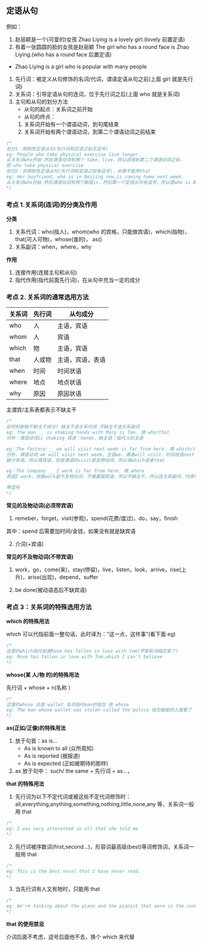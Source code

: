 ## 定语从句

例如：

1. 赵丽颖是一个(可爱的)女孩 Zhao Liying is a lovely girl.(lovely 前置定语)
2. 有着一张圆圆的脸的女孩是赵丽颖 The girl who has a round face is Zhao Liying.(who has a round face 后置定语)

- Zhao Liying is a girl who is popular with many people

1. 先行词：被定义从句修饰的名词/代词，谓语定语从句之前(上面 girl 就是先行词)
2. 关系词：引导定语从句的连词，位于先行词之后(上面 who 就是关系词)
3. 主句和从句的划分方法
   - 从句的起点：关系词之前开始
   - 从句的终点：
   1. 关系词开始有一个谓语动词，到句尾结束
   2. 关系词开始有两个谓语动词，到第二个谓语动词之前结束

```js
/*
划分1：限制性定语从句(先行词和定语之前无逗号)
eg: People who take physical exercise live longer. 
从关系词who开始 然后谓语动词有两个 take，live，所以选择到第二个谓语动词之前，
即 who take physical exercise 
划分2：非限制性定语从句(先行词和定语之前有逗号)，非限不能用that
eg: Her boyfriend, who is in Beijing now,is coming home next week.
从关系词who开始 然后谓语动词有两个都是is，然后第一个定语从句有逗号，所以是who is Beijing now
*/
```

### 考点 1.关系词(连词)的分类及作用

**分类**

1. 关系代词：who(指人)，whom(who 的宾格，只能做宾语)，which(指物)，that(可人可物)，whose(谁的)， as()
2. 关系副词：when，where，why

**作用**

1. 连接作用(连接主句和从句)
2. 指代作用(指代前面先行词)，在从句中充当一定的成分

### 考点 2. 关系词的通常选用方法

| 关系词 | 先行词 | 从句成分         |
| ------ | ------ | ---------------- |
| who    | 人     | 主语，宾语       |
| whom   | 人     | 宾语             |
| which  | 物     | 主语，宾语       |
| that   | 人或物 | 主语，宾语，表语 |
| when   | 时间   | 时间状语         |
| where  | 地点   | 地点状语         |
| why    | 原因   | 原因状语         |

主谓宾/主系表都表示不缺主干

```js
/*
如何判断缺不缺主干成分? 缺主干选关系代词 不缺主干选关系副词
eg: the man __ is shaking hands with Mary is Tom. 填 who/that
分析：谓语动词is shaking 宾语：hands，缺主语：指代人的主语 

eg：The factory __ we will visit next week is far from here. 填 which/that
分析，谓语动词 we will visit next week，主语we，谓语will visit，时间状语next week，
缺少宾语，所以填宾语，但是谓语的visit是及物动词，所以填which或者that

eg：The company __ I work is far from here. 填 where
宾语I work，但是work是不及物动词，不需要跟宾语，所以不缺主干，所以选关系副词，代表地点。选where

带逗号
*/
```

**常见的及物动词(必须带宾语)**

1. remeber，forget，visit(参观)，spend(花费/度过)，do，say，finish

其中：spend 后需要加时间/金钱，如果没有就是缺宾语

2. 介词(+宾语)

**常见的不及物动词(不带宾语)**

1. work，go，come(来)，stay(停留)，live，listen，look，arrive，rise(上升)，arise(出现)，depend，suffer

2. be done(被动语态后不缺宾语)

### 考点 3：关系词的特殊选用方法

**which 的特殊用法**

which 可以代指前面一整句话，此时译为：“这一点，这件事”(看下面 eg)

```js
/*
这里的which指代前面Rose has fallen in love with tom(罗斯和汤姆恋爱了)
eg: Rose has fallen in love with Tom,which I can't believe
*/
```

**whose(某 人/物 的)的特殊用法**

先行词 + whose + n(名称 )

```js
/*
这里的whose 后是 wallet 名词指代man的钱包 用 whose
eg: The man whose wallet was stolen called the police 钱包被偷的人报警了
*/
```

**as(正如/正像)的特殊用法**

1. 放于句首：as is...
   - As is known to all (众所周知)
   - As is reported (据报道)
   - As is expected (正如被期待的那样)
2. as 放于句中： such/ the same + 先行词 + as...，

**that 的特殊用法**

1. 先行词为以下不定代词或被这些不定代词修饰时：all,everything,anything,something,nothing,little,none,any 等，关系词一般用 that

```js
/*
eg: I was very interested in all that she told me
*/
```

2. 先行词被序数词(first,second...)，形容词最高级(best)等词修饰词，关系词一般用 that

```js
/*
eg: This is the best noval that I have never read.
*/
```

3. 当先行词有人又有物时，只能用 that

```js
/*
eg: We're talking about the piano and the pianist that were in the concert we attended last night.
*/
```

**that 的使用禁忌**

介词后面不考虑，逗号后面他不去，换个 which 来代替
